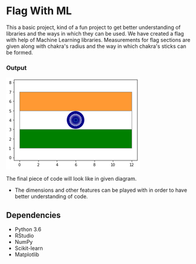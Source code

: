 # Flag With ML

This a basic project, kind of a fun project to get better understanding of libraries and the ways in which they can be used.
We have created a flag with help of Machine Learning libraries. Measurements for flag sections are given along with chakra's radius and the way in which chakra's sticks can be formed. 

### Output

![Output Diagram](flag.png)

The final piece of code will look like in given diagram.
- The dimensions and other features can be played with in order to have better understanding of code.

## Dependencies

- Python 3.6
- RStudio
- NumPy
- Scikit-learn
- Matplotlib
